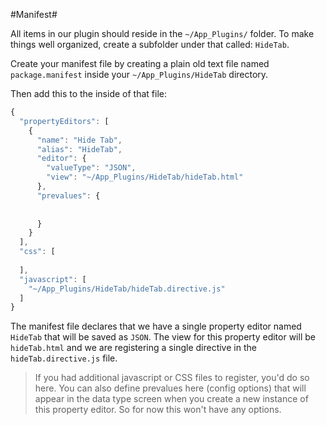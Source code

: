 #Manifest#

All items in our plugin should reside in the `~/App_Plugins/` folder.  To make things well organized, create a subfolder under that called: `HideTab`.

Create your manifest file by creating a plain old text file named `package.manifest` inside your `~/App_Plugins/HideTab` directory.

Then add this to the inside of that file:

```js
{
  "propertyEditors": [
    {
      "name": "Hide Tab",
      "alias": "HideTab",
      "editor": {
        "valueType": "JSON",
        "view": "~/App_Plugins/HideTab/hideTab.html"
      },
      "prevalues": {
        
        
      }
    }
  ],
  "css": [
   
  ],
  "javascript": [
    "~/App_Plugins/HideTab/hideTab.directive.js"
  ]
}
```

The manifest file declares that we have a single property editor named `HideTab` that will be saved as `JSON`.  The view for this property editor will be `hideTab.html` and we are registering a single directive in the `hideTab.directive.js` file.

>If you had additional javascript or CSS files to register, you'd do so here.  You can also define prevalues here (config options) that will appear in the data type screen when you create a new instance of this property editor.  So for now this won't have any options.